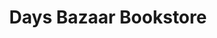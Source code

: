---
title: "Days Bazaar Bookstore"
address: "30 - 32 Oliver Plunkett Street, Mullingar, Co. Westmeath"
tel: "+353 (0)44 934 8251"
county: "Westmeath"
category: "Cafes"
type: "Content"
lat: "53.525028228759766"
lng: "-7.343677520751953"
---